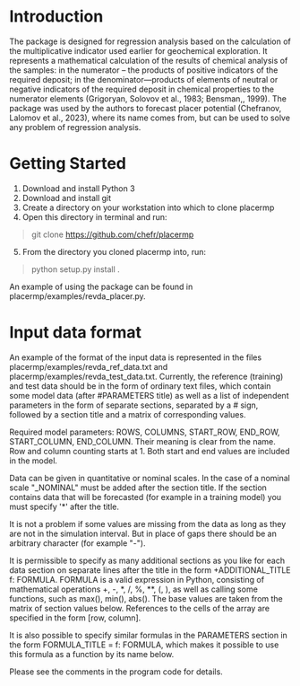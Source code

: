 # Introduction
The package is designed for regression analysis based on the calculation of the multiplicative indicator used earlier for geochemical exploration. It represents a mathematical calculation of the results of chemical analysis of the samples: in the numerator – the products of positive indicators of the required deposit; in the denominator—products of elements of neutral or negative indicators of the required deposit in chemical properties to the numerator elements (Grigoryan, Solovov et al., 1983; Bensman,, 1999).
The package was used by the authors to forecast placer potential (Chefranov, Lalomov et al., 2023), where its name comes from, but can be used to solve any problem of regression analysis.

# Getting Started
1. Download and install Python 3
2. Download and install git
3. Create a directory on your workstation into which to clone placermp
4. Open this directory in terminal and run:
> git clone https://github.com/chefr/placermp
5. From the directory you cloned placermp into, run:
> python setup.py install .

An example of using the package can be found in placermp/examples/revda_placer.py.

# Input data format
An example of the format of the input data is represented in the files placermp/examples/revda_ref_data.txt and placermp/examples/revda_test_data.txt. Currently, the reference (training) and test data should be in the form of ordinary text files, which contain some model data (after #PARAMETERS title) as well as a list of independent parameters in the form of separate sections, separated by a # sign, followed by a section title and a matrix of corresponding values.

Required model parameters: ROWS, COLUMNS, START_ROW, END_ROW, START_COLUMN, END_COLUMN. Their meaning is clear from the name. Row and column counting starts at 1. Both start and end values are included in the model.

Data can be given in quantitative or nominal scales. In the case of a nominal scale "_NOMINAL" must be added after the section title. If the section contains data that will be forecasted (for example in a training model) you must specify '*' after the title.

It is not a problem if some values are missing from the data as long as they are not in the simulation interval. But in place of gaps there should be an arbitrary character (for example "-").

It is permissible to specify as many additional sections as you like for each data section on separate lines after the title in the form +ADDITIONAL_TITLE f: FORMULA. FORMULA is a valid expression in Python, consisting of mathematical operations +, -, *, /, %, **, (, ), as well as calling some functions, such as max(), min(), abs(). The base values are taken from the matrix of section values below. References to the cells of the array are specified in the form [row, column].

It is also possible to specify similar formulas in the PARAMETERS section in the form FORMULA_TITLE = f: FORMULA, which makes it possible to use this formula as a function by its name below.

Please see the comments in the program code for details.